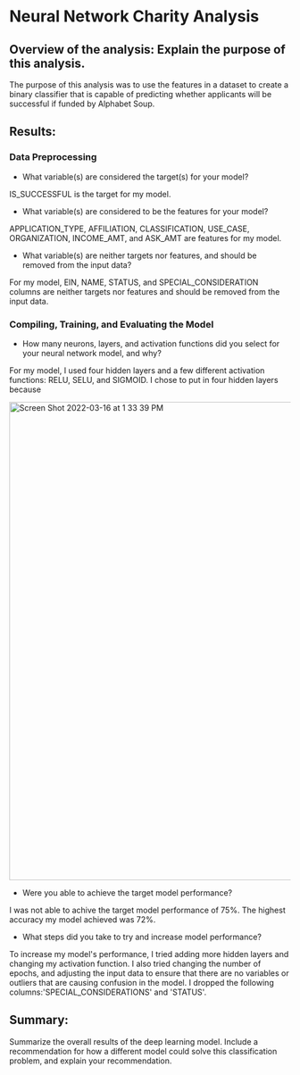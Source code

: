 # Neural Network Charity Analysis

## Overview of the analysis: Explain the purpose of this analysis.

The purpose of this analysis was to use the features in a  dataset to create a binary classifier that is capable of predicting whether applicants will be successful if funded by Alphabet Soup.

## Results:

### Data Preprocessing
* What variable(s) are considered the target(s) for your model?

IS_SUCCESSFUL is the target for my model.

* What variable(s) are considered to be the features for your model?

APPLICATION_TYPE, AFFILIATION, CLASSIFICATION, USE_CASE, ORGANIZATION, INCOME_AMT, and ASK_AMT are features for my model.

* What variable(s) are neither targets nor features, and should be removed from the input data?

For my model, EIN, NAME, STATUS, and SPECIAL_CONSIDERATION columns are neither targets nor features and should be removed from the input data.

### Compiling, Training, and Evaluating the Model
* How many neurons, layers, and activation functions did you select for your neural network model, and why?

For my model, I used four hidden layers and a few different activation functions: RELU, SELU, and SIGMOID. I chose to put in four hidden layers because

<img width="857" alt="Screen Shot 2022-03-16 at 1 33 39 PM" src="https://user-images.githubusercontent.com/92963227/158685873-957f8d5e-3fe6-44e0-9d0f-42843d4612ee.png">

* Were you able to achieve the target model performance?

I was not able to achive the target model performance of 75%. The highest accuracy my model achieved was 72%.

* What steps did you take to try and increase model performance?

To increase my model's performance, I tried adding more hidden layers and changing my activation function. I also tried changing the number of epochs, and adjusting the input data to ensure that there are no variables or outliers that are causing confusion in the model. I dropped the following columns:'SPECIAL_CONSIDERATIONS' and 'STATUS'.

## Summary: 

Summarize the overall results of the deep learning model. Include a recommendation for how a different model could solve this classification problem, and explain your recommendation.

